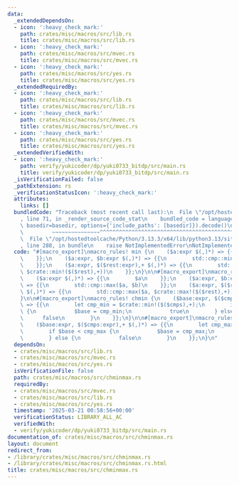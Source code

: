 ```yaml
---
data:
  _extendedDependsOn:
  - icon: ':heavy_check_mark:'
    path: crates/misc/macros/src/lib.rs
    title: crates/misc/macros/src/lib.rs
  - icon: ':heavy_check_mark:'
    path: crates/misc/macros/src/mvec.rs
    title: crates/misc/macros/src/mvec.rs
  - icon: ':heavy_check_mark:'
    path: crates/misc/macros/src/yes.rs
    title: crates/misc/macros/src/yes.rs
  _extendedRequiredBy:
  - icon: ':heavy_check_mark:'
    path: crates/misc/macros/src/lib.rs
    title: crates/misc/macros/src/lib.rs
  - icon: ':heavy_check_mark:'
    path: crates/misc/macros/src/mvec.rs
    title: crates/misc/macros/src/mvec.rs
  - icon: ':heavy_check_mark:'
    path: crates/misc/macros/src/yes.rs
    title: crates/misc/macros/src/yes.rs
  _extendedVerifiedWith:
  - icon: ':heavy_check_mark:'
    path: verify/yukicoder/dp/yuki0733_bitdp/src/main.rs
    title: verify/yukicoder/dp/yuki0733_bitdp/src/main.rs
  _isVerificationFailed: false
  _pathExtension: rs
  _verificationStatusIcon: ':heavy_check_mark:'
  attributes:
    links: []
  bundledCode: "Traceback (most recent call last):\n  File \"/opt/hostedtoolcache/Python/3.13.3/x64/lib/python3.13/site-packages/onlinejudge_verify/documentation/build.py\"\
    , line 71, in _render_source_code_stat\n    bundled_code = language.bundle(stat.path,\
    \ basedir=basedir, options={'include_paths': [basedir]}).decode()\n          \
    \         ~~~~~~~~~~~~~~~^^^^^^^^^^^^^^^^^^^^^^^^^^^^^^^^^^^^^^^^^^^^^^^^^^^^^^^^^^^^^^^^^^\n\
    \  File \"/opt/hostedtoolcache/Python/3.13.3/x64/lib/python3.13/site-packages/onlinejudge_verify/languages/rust.py\"\
    , line 288, in bundle\n    raise NotImplementedError\nNotImplementedError\n"
  code: "#[macro_export]\nmacro_rules! min {\n    ($a:expr $(,)*) => {{\n        $a\n\
    \    }};\n    ($a:expr, $b:expr $(,)*) => {{\n        std::cmp::min($a, $b)\n\
    \    }};\n    ($a:expr, $($rest:expr),+ $(,)*) => {{\n        std::cmp::min($a,\
    \ $crate::min!($($rest),+))\n    }};\n}\n\n#[macro_export]\nmacro_rules! max {\n\
    \    ($a:expr $(,)*) => {{\n        $a\n    }};\n    ($a:expr, $b:expr $(,)*)\
    \ => {{\n        std::cmp::max($a, $b)\n    }};\n    ($a:expr, $($rest:expr),+\
    \ $(,)*) => {{\n        std::cmp::max($a, $crate::max!($($rest),+))\n    }};\n\
    }\n\n#[macro_export]\nmacro_rules! chmin {\n    ($base:expr, $($cmps:expr),+ $(,)*)\
    \ => {{\n        let cmp_min = $crate::min!($($cmps),+);\n        if $base > cmp_min\
    \ {\n            $base = cmp_min;\n            true\n        } else {\n      \
    \      false\n        }\n    }};\n}\n\n#[macro_export]\nmacro_rules! chmax {\n\
    \    ($base:expr, $($cmps:expr),+ $(,)*) => {{\n        let cmp_max = $crate::max!($($cmps),+);\n\
    \        if $base < cmp_max {\n            $base = cmp_max;\n            true\n\
    \        } else {\n            false\n        }\n    }};\n}\n"
  dependsOn:
  - crates/misc/macros/src/lib.rs
  - crates/misc/macros/src/mvec.rs
  - crates/misc/macros/src/yes.rs
  isVerificationFile: false
  path: crates/misc/macros/src/chminmax.rs
  requiredBy:
  - crates/misc/macros/src/mvec.rs
  - crates/misc/macros/src/lib.rs
  - crates/misc/macros/src/yes.rs
  timestamp: '2025-03-21 00:58:56+00:00'
  verificationStatus: LIBRARY_ALL_AC
  verifiedWith:
  - verify/yukicoder/dp/yuki0733_bitdp/src/main.rs
documentation_of: crates/misc/macros/src/chminmax.rs
layout: document
redirect_from:
- /library/crates/misc/macros/src/chminmax.rs
- /library/crates/misc/macros/src/chminmax.rs.html
title: crates/misc/macros/src/chminmax.rs
---
```

